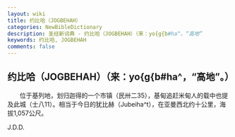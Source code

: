 ```yaml
---
layout: wiki
title: 约比哈（JOGBEHAH）
categories: NewBibleDictionary
description: 圣经新词典 - 约比哈（JOGBEHAH）（来：yo{g{b#ha^，“高地”
keywords: 约比哈, JOGBEHAH
comments: false
---
```


## 约比哈（JOGBEHAH）（来：yo{g{b#ha^，“高地”。）

　　位于基列地，划归迦得的一个市镇（民卅二35），基甸追赶米甸人的载中也提及此城（士八11）。相当于今日的犹比赫（Jubeiha^t），在亚曼西北约十公里，海拔1,057公尺。

J.D.D.








